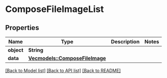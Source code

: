 # ComposeFileImageList

## Properties

Name | Type | Description | Notes
------------ | ------------- | ------------- | -------------
**object** | **String** |  | 
**data** | [**Vec<models::ComposeFileImage>**](ComposeFileImage.md) |  | 

[[Back to Model list]](../README.md#documentation-for-models) [[Back to API list]](../README.md#documentation-for-api-endpoints) [[Back to README]](../README.md)


